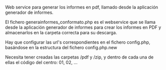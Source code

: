 Web service para generar los informes en pdf, llamado desde la aplicación generador de informes.

El fichero generainformes_conformato.php es el webservice que se llama desde la aplicación generador de informes para crear los informes en PDF y almacenarlos en la carpeta correcta para su descarga.

Hay que configurar las url's correspondientes en el fichero config.php, basándose en la estructura del fichero config.php.new

Necesita tener creadas las carpetas /pdf y /zip, y dentro de cada una de ellas el código del centro: 01, 02, ...



